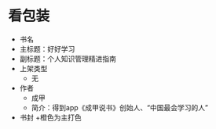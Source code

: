 # 看包装
+ 书名
 +  主标题：好好学习
 +  副标题：个人知识管理精进指南
+ 上架类型
   + 无
+ 作者
   +  成甲
   + 简介：得到app《成甲说书》创始人、“中国最会学习的人”
+ 书封
     +橙色为主打色

